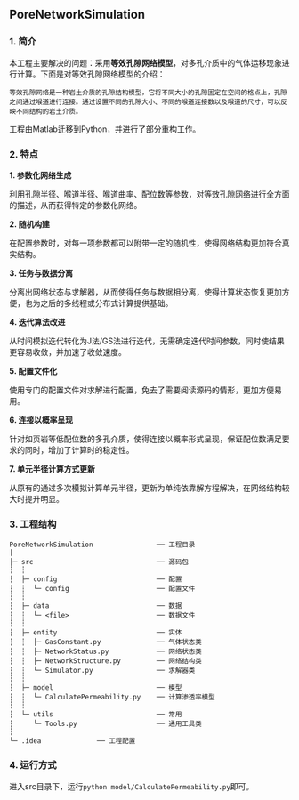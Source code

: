 ## PoreNetworkSimulation

### 1. 简介

本工程主要解决的问题：采用**等效孔隙网络模型**，对多孔介质中的气体运移现象进行计算。下面是对等效孔隙网络模型的介绍：

```
等效孔隙网络是一种岩土介质的孔隙结构模型，它将不同大小的孔隙固定在空间的格点上，孔隙之间通过喉道进行连接。通过设置不同的孔隙大小、不同的喉道连接数以及喉道的尺寸，可以反映不同结构的岩土介质。
```

工程由Matlab迁移到Python，并进行了部分重构工作。

### 2. 特点

**1. 参数化网络生成**

利用孔隙半径、喉道半径、喉道曲率、配位数等参数，对等效孔隙网络进行全方面的描述，从而获得特定的参数化网络。

**2. 随机构建**

在配置参数时，对每一项参数都可以附带一定的随机性，使得网络结构更加符合真实结构。

**3. 任务与数据分离**

分离出网络状态与求解器，从而使得任务与数据相分离，使得计算状态恢复更加方便，也为之后的多线程或分布式计算提供基础。

**4. 迭代算法改进**

从时间模拟迭代转化为J法/GS法进行迭代，无需确定迭代时间参数，同时使结果更容易收敛，并加速了收敛速度。

**5. 配置文件化**

使用专门的配置文件对求解进行配置，免去了需要阅读源码的情形，更加方便易用。

**6. 连接以概率呈现**

针对如页岩等低配位数的多孔介质，使得连接以概率形式呈现，保证配位数满足要求的同时，增加了计算时的稳定性。

**7. 单元半径计算方式更新**

从原有的通过多次模拟计算单元半径，更新为单纯依靠解方程解决，在网络结构较大时提升明显。

### 3. 工程结构

```
PoreNetworkSimulation                ── 工程目录
|
├─ src                               ── 源码包
┆  ┆
┆  ├─ config                         ── 配置
┆  ┆  └─ config                      ── 配置文件
┆  ┆
┆  ├─ data                           ── 数据
┆  ┆  └─ <file>                      ── 数据文件
┆  ┆
┆  ├─ entity                         ── 实体
┆  ┆  ├─ GasConstant.py              ── 气体状态类
┆  ┆  ├─ NetworkStatus.py            ── 网络状态类
┆  ┆  ├─ NetworkStructure.py         ── 网络结构类
┆  ┆  └─ Simulator.py                ── 求解器类
┆  ┆
┆  ├─ model                          ── 模型
┆  ┆  └─ CalculatePermeability.py    ── 计算渗透率模型
┆  ┆
┆  └─ utils                          ── 常用
┆     └─ Tools.py                    ── 通用工具类
┆
└─ .idea              ── 工程配置
```

### 4. 运行方式

进入src目录下，运行`python model/CalculatePermeability.py`即可。